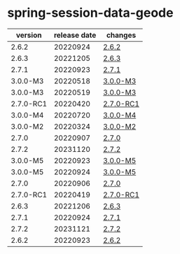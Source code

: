 # spring-session-data-geode	


|version|release date|changes|
|---|---|---|
|2.6.2|20220924|[2.6.2](./2.6.2-20220924.md)|
|2.6.3|20221205|[2.6.3](./2.6.3-20221205.md)|
|2.7.1|20220923|[2.7.1](./2.7.1-20220923.md)|
|3.0.0-M3|20220518|[3.0.0-M3](./3.0.0-M3-20220518.md)|
|3.0.0-M3|20220519|[3.0.0-M3](./3.0.0-M3-20220519.md)|
|2.7.0-RC1|20220420|[2.7.0-RC1](./2.7.0-RC1-20220420.md)|
|3.0.0-M4|20220720|[3.0.0-M4](./3.0.0-M4-20220720.md)|
|3.0.0-M2|20220324|[3.0.0-M2](./3.0.0-M2-20220324.md)|
|2.7.0|20220907|[2.7.0](./2.7.0-20220907.md)|
|2.7.2|20231120|[2.7.2](./2.7.2-20231120.md)|
|3.0.0-M5|20220923|[3.0.0-M5](./3.0.0-M5-20220923.md)|
|3.0.0-M5|20220924|[3.0.0-M5](./3.0.0-M5-20220924.md)|
|2.7.0|20220906|[2.7.0](./2.7.0-20220906.md)|
|2.7.0-RC1|20220419|[2.7.0-RC1](./2.7.0-RC1-20220419.md)|
|2.6.3|20221206|[2.6.3](./2.6.3-20221206.md)|
|2.7.1|20220924|[2.7.1](./2.7.1-20220924.md)|
|2.7.2|20231121|[2.7.2](./2.7.2-20231121.md)|
|2.6.2|20220923|[2.6.2](./2.6.2-20220923.md)|
